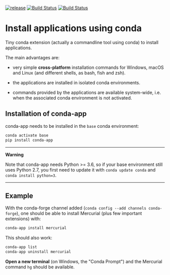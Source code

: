 [![release](https://img.shields.io/pypi/v/conda-app.svg)](https://pypi.python.org/pypi/conda-app/)
[![Build Status](https://travis-ci.org/paugier/conda-app.svg?branch=master)](https://travis-ci.org/fluiddyn/conda-app)
[![Build Status](https://ci.appveyor.com/api/projects/status/github/fluiddyn/conda-app?svg=true)](https://ci.appveyor.com/project/fluiddyn/conda-app)

# Install applications using conda

Tiny conda extension (actually a commandline tool using conda) to install
applications.

The main advantages are:

- very simple **cross-platform** installation commands for Windows, macOS and
  Linux (and different shells, as bash, fish and zsh).

- the applications are installed in isolated conda environments.

- commands provided by the applications are available system-wide, i.e. when
  the associated conda environment is not activated.

## Installation of conda-app

conda-app needs to be installed in the `base` conda environment:

```bash
conda activate base
pip install conda-app
```

-----------
**Warning**

Note that conda-app needs Python >= 3.6, so if your base environment still uses
Python 2.7, you first need to update it with `conda update conda` and `conda
install python=3`.

-----------

## Example

With the conda-forge channel added (`conda config --add channels conda-forge`),
one should be able to install Mercurial (plus few important extensions) with:

```bash
conda-app install mercurial
```

This should also work:

```bash
conda-app list
conda-app uninstall mercurial
```

**Open a new terminal** (on Windows, the "Conda Prompt") and the Mercurial
command `hg` should be available.